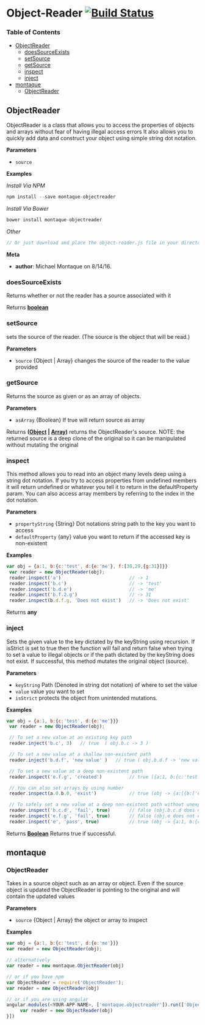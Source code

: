 # Object-Reader [![Build Status](https://travis-ci.org/montaque22/object-reader.svg?branch=master)](https://travis-ci.org/montaque22/object-reader)


### Table of Contents

-   [ObjectReader](#objectreader)
    -   [doesSourceExists](#doessourceexists)
    -   [setSource](#setsource)
    -   [getSource](#getsource)
    -   [inspect](#inspect)
    -   [inject](#inject)
-   [montaque](#montaque)
    -   [ObjectReader](#objectreader-1)

## ObjectReader

ObjectReader is a class that allows you to access the properties of objects and arrays without fear of having
illegal access errors It also allows you to quickly add data and construct your object using simple string dot
notation.

**Parameters**

-   `source`  

**Examples**

_Install Via NPM_

```javascript
npm install --save montaque-objectreader
```

_Install Via Bower_

```javascript
bower install montaque-objectreader
```

_Other_

```javascript
// Or just download and place the object-reader.js file in your directory and enjoy.
```

**Meta**

-   **author**: Michael Montaque on 8/14/16.

### doesSourceExists

Returns whether or not the reader has a source associated with it

Returns **[boolean](https://developer.mozilla.org/en-US/docs/Web/JavaScript/Reference/Global_Objects/Boolean)** 

### setSource

sets the source of the reader. (The source is the object that will be read.)

**Parameters**

-   `source`  {Object | Array} changes the source of the reader to the value provided

### getSource

Returns the source as given or as an array of objects.

**Parameters**

-   `asArray`  {Boolean} If true will return source as array

Returns **([Object](https://developer.mozilla.org/en-US/docs/Web/JavaScript/Reference/Global_Objects/Object) \| [Array](https://developer.mozilla.org/en-US/docs/Web/JavaScript/Reference/Global_Objects/Array))** returns the ObjectReader's source. NOTE: the returned source is a deep clone of the
original so it can be manipulated without mutating the original

### inspect

This method allows you to read into an object many levels deep using a string dot notation. If you try to
access properties from undefined members it will return undefined or whatever you tell it to return in the
defaultProperty param. You can also access array members by referring to the index in the dot notation.

**Parameters**

-   `propertyString`  {String}   Dot notations string path to the key you want to access
-   `defaultProperty`  {any}     value you want to return if the accessed key is non-existent

**Examples**

```javascript
var obj = {a:1, b:{c:'test', d:{e:'me'}, f:[30,29,{g:31}]}}
 var reader = new ObjectReader(obj);
 reader.inspect('a')                         // -> 1
 reader.inspect('b.c')                       // -> 'test'
 reader.inspect('b.d.e')                     // -> 'me'
 reader.inspect('b.f.2.g')                   // -> 31
 reader.inspect(b.d.f.g, 'Does not exist')   // -> 'Does not exist'
```

Returns **any** 

### inject

Sets the given value to the key dictated by the keyString using recursion. If isStrict is set to true then the
function will fail and return false when trying to set a value to illegal objects or if the path dictated by
the keyString does not exist. If successful, this method mutates the original object (source).

**Parameters**

-   `keyString`  Path (Denoted in string dot notation) of where to set the value
-   `value`  value you want to set
-   `isStrict`  protects the object from unintended mutations.

**Examples**

```javascript
var obj = {a:1, b:{c:'test', d:{e:'me'}}}
 var reader = new ObjectReader(obj);

 // To set a new value at an existing key path
 reader.inject('b.c', 3)   // true  ( obj.b.c -> 3 )

 // To set a new value at a shallow non-existent path
 reader.inject('b.d.f', 'new value' )   // true ( obj.b.d.f -> 'new value' )

 // To set a new value at a deep non-existent path
 reader.inspect('e.f.g', 'created')          // true ({a:1, b:{c:'test', d:{e:'me'}}, e:{f:{g:created}})

 // You can also set arrays by using number
 reader.inspect(a.0.b.0, 'exist')            // true (obj -> {a:[{b:['exist']}], b:{c:'test', d:{e:'me'}})

 // To safely set a new value at a deep non-existent path without unexpected mutations
 reader.inspect('b.c.d', 'fail', true)       // false (obj.b.c.d does not exist so nothing happens)
 reader.inspect('e.f.g', 'fail', true)       // false (obj.e does not exist so nothing happens)
 reader.inspect('e', 'pass', true)           // true (obj -> {a:1, b:{c:'test', d:{e:'me'}}, e:'pass')
```

Returns **[Boolean](https://developer.mozilla.org/en-US/docs/Web/JavaScript/Reference/Global_Objects/Boolean)** Returns true if successful.

## montaque

### ObjectReader

Takes in a source object such as an array or object. Even if the source object is updated the ObjectReader
is pointing to the original and will contain the updated values

**Parameters**

-   `source`  {Object | Array} the object or array to inspect

**Examples**

```javascript
var obj = {a:1, b:{c:'test', d:{e:'me'}}}
var reader = new ObjectReader(obj);

// alternatively
var reader = new montaque.ObjectReader(obj)

// or if you have npm
var ObjectReader = require('ObjectReader');
var reader = new ObjectReader(obj)

// or if you are using angular
angular.modules(<YOUR-APP-NAME>, ['montaque.objectreader']).run(['ObjectReader' function(ObjectReader){
     var reader = new ObjectReader(obj)
}])
```
